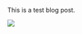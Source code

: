 This is a test blog post.

[<img src="https://www.google.com/images/srpr/logo6w.png" />](http://google.com/)